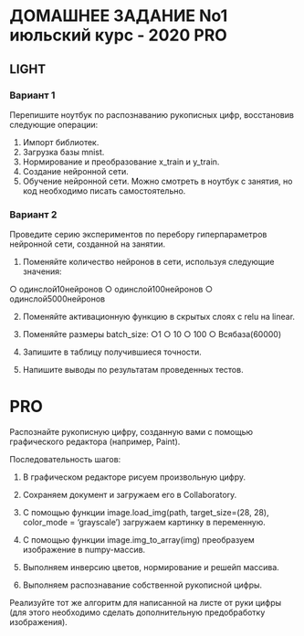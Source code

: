 # ДОМАШНЕЕ ЗАДАНИЕ No1 июльский курс - 2020 PRO
## LIGHT

### Вариант 1
  Перепишите ноутбук по распознаванию рукописных цифр, восстановив следующие операции:
1. Импорт библиотек.
2. Загрузка базы mnist.
3. Нормирование и преобразование x_train и y_train.
4. Создание нейронной сети.
5. Обучение нейронной сети.
Можно смотреть в ноутбук с занятия, но код необходимо писать самостоятельно.

### Вариант 2
Проведите серию экспериментов по перебору гиперпараметров нейронной сети, созданной на занятии.

1. Поменяйте количество нейронов в сети, используя следующие значения: 

○ одинслой10нейронов
○ одинслой100нейронов
○ одинслой5000нейронов

2. Поменяйте активационную функцию в скрытых слоях с relu на linear.

3. Поменяйте размеры batch_size:
○1
○ 10
○ 100
○ Всябаза(60000)

4. Запишите в таблицу получившиеся точности.

5. Напишите выводы по результатам проведенных тестов.

# PRO
Распознайте рукописную цифру, созданную вами с помощью графического редактора (например, Paint).

Последовательность шагов:

1. В графическом редакторе рисуем произвольную цифру.

2. Сохраняем документ и загружаем его в Collaboratory.

3. С помощью функции image.load_img(path, target_size=(28, 28), color_mode = ‘grayscale’)
загружаем картинку в переменную.

4. С помощью функции image.img_to_array(img) преобразуем изображение в numpy-массив.

5. Выполняем инверсию цветов, нормирование и решейп массива.

6. Выполняем распознавание собственной рукописной цифры.

Реализуйте тот же алгоритм для написанной на листе от руки цифры (для этого необходимо сделать дополнительную предобработку изображения).
